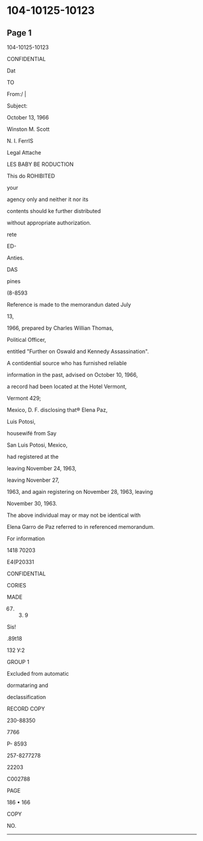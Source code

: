 # 104-10125-10123

## Page 1

104-10125-10123

CONFIDENTIAL

Dat

TO

From:/ |

Subject:

October 13, 1966

Winston M. Scott

N. I. FerrIS

Legal Attache

LES BABY BE RODUCTION

This do ROHIBITED

your

agency only and neither it nor its

contents should ke further distributed

without appropriate authorization.

rete

ED-

Anties.

DAS

pines

(8-8593

Reference is made to the memorandun dated July

13,

1966, prepared by Charles Willian Thomas,

Political Officer,

entitled "Further on Oswald and Kennedy Assassination".

A contidential source who has furnished reliable

information in the past, advised on October 10, 1966,

a record had been located at the Hotel Vermont,

Vermont 429;

Mexico, D. F. disclosing that® Elena Paz,

Luis Potosi,

housewifé from Say

San Luis Potosi, Mexico,

had registered at the

leaving November 24, 1963,

leaving Novenber 27,

1963, and again registering on November 28, 1963, leaving

November 30, 1963.

The above individual may or may not be identical with

Elena Garro de Paz referred to in referenced memorandum.

For information

1418 70203

E4(P20331

CONFIDENTIAL

CORIES

MADE

67. 3. 9

Sis!

.89t18

132 У:2

GROUP 1

Excluded from automatic

dormataring and

declassification

RECORD COPY

230-88350

7766

P- 8593

257-8277278

22203

C002788

PAGE

186 • 166

COPY

NO.

---

